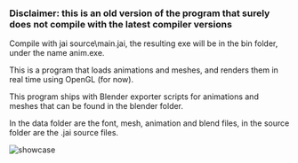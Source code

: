 ### Disclaimer: this is an old version of the program that surely does not compile with the latest compiler versions

Compile with jai source\main.jai, the resulting exe will be in
the bin folder, under the name anim.exe.

This is a program that loads animations and meshes, and renders
them in real time using OpenGL (for now).

This program ships with Blender exporter scripts for animations
and meshes that can be found in the blender folder.

In the data folder are the font, mesh, animation and blend files,
in the source folder are the .jai source files.

![showcase](showcase.gif)
